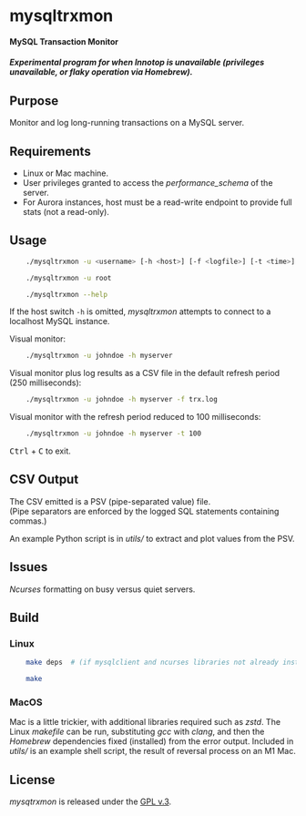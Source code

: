 
# mysqltrxmon

#### MySQL Transaction Monitor

##### Experimental program for when *Innotop* is unavailable (privileges unavailable, or flaky operation via *Homebrew*).


## Purpose

Monitor and log long-running transactions on a MySQL server.


## Requirements

+ Linux or Mac machine.
+ User privileges granted to access the *performance_schema* of the server.
+ For Aurora instances, host must be a read-write endpoint to provide full stats (not a read-only).


## Usage

```bash
    ./mysqltrxmon -u <username> [-h <host>] [-f <logfile>] [-t <time>] [-p <port>]

    ./mysqltrxmon -u root

    ./mysqltrxmon --help
```

If the host switch `-h` is omitted, *mysqltrxmon* attempts to connect to a localhost MySQL instance.


Visual monitor:

```bash
    ./mysqltrxmon -u johndoe -h myserver
```

Visual monitor plus log results as a CSV file in the default refresh period (250 milliseconds):

```bash
    ./mysqltrxmon -u johndoe -h myserver -f trx.log
```

Visual monitor with the refresh period reduced to 100 milliseconds:

```bash
    ./mysqltrxmon -u johndoe -h myserver -t 100
```


<kbd>Ctrl</kbd> + <kbd>C</kbd> to exit.


## CSV Output

The CSV emitted is a PSV (pipe-separated value) file.  
(Pipe separators are enforced by the logged SQL statements containing commas.)

An example Python script is in *utils/* to extract and plot values from the PSV.


## Issues

*Ncurses* formatting on busy versus quiet servers.


## Build

### Linux

```bash
    make deps  # (if mysqlclient and ncurses libraries not already installed)

    make
```

### MacOS

Mac is a little trickier, with additional libraries required such as *zstd*. The Linux *makefile* can be run, substituting *gcc* with *clang*, and then the *Homebrew* dependencies fixed (installed) from the error output. Included in *utils/* is an example shell script, the result of  reversal process on an M1 Mac.


## License

*mysqtrxmon* is released under the [GPL v.3](https://www.gnu.org/licenses/gpl-3.0.html).
